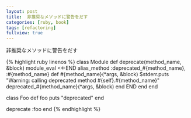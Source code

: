 ```yaml
---
layout: post
title:  非推奨なメソッドに警告をだす
categories: [ruby, book]
tags: [refactoring]
fullview: true
---
```


非推奨なメソッドに警告をだす

{% highlight ruby linenos %}
class Module
  def deprecate(method_name, &block)
    module_eval <<-END
      alias_method :deprecated_#{method_name}, :#{method_name}
      def #{method_name}(*args, &block)
        $stderr.puts "Warning: calling deprecated method #{self}.#{method_name}"
        deprecated_#{method_name}(*args, &block)
      end
    END
  end
end

class Foo
  def foo
    puts "deprecated"
  end

  deprecate :foo
end
{% endhighlight %}
